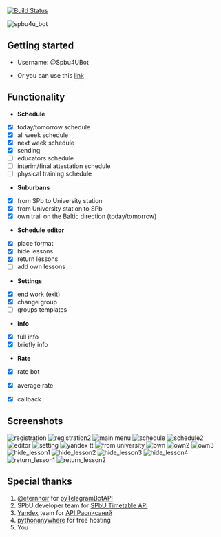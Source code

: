 [![Build Status](https://travis-ci.org/EeOneDown/spbu4u.svg?branch=master)](https://travis-ci.org/EeOneDown/spbu4u)

![spbu4u_bot](https://pp.userapi.com/c841523/v841523334/1eb9b/XyqYe7KAy8M.jpg "Spbu4UBot")

## Getting started

* Username: @Spbu4UBot

* Or you can use this [link](https://t.me/Spbu4UBot)


## Functionality
* __Schedule__
- [x] today/tomorrow schedule
- [x] all week schedule
- [x] next week schedule
- [x] sending
- [ ] educators schedule
- [ ] interim/final attestation schedule
- [ ] physical training schedule
* __Suburbans__
- [x] from SPb to University station
- [x] from University station to SPb
- [x] own trail on the Baltic direction (today/tomorrow)
* __Schedule__ __editor__
- [x] place format
- [x] hide lessons
- [x] return lessons
- [ ] add own lessons
* __Settings__
- [x] end work (exit)
- [x] change group
- [ ] groups templates
* __Info__
- [x] full info
- [x] briefly info
* __Rate__
- [x] rate bot
- [x] average rate
- [x] callback


## Screenshots
![registration](https://pp.userapi.com/c837720/v837720734/5eb4e/JSkfjb8JbGI.jpg "select year") 
![registration2](https://pp.userapi.com/c837720/v837720734/5eb47/f0a-L9t-Hlk.jpg "confirm choice") 
![main menu](https://pp.userapi.com/c837720/v837720734/5eb39/DxAvcBGmuQM.jpg "main menu")
![schedule](https://pp.userapi.com/c837720/v837720734/5eb55/5Gkq3YnquJc.jpg "today schedule")
![schedule2](https://pp.userapi.com/c837720/v837720734/5eb6a/c10MbYzJhks.jpg "week day schedule")
![editor](https://pp.userapi.com/c837720/v837720734/5eb71/I3ukcbFoWpE.jpg "place editor")
![setting](https://pp.userapi.com/c837720/v837720734/5eb32/S3vrFYHK3vQ.jpg "settings")
![yandex tt](https://pp.userapi.com/c837720/v837720734/5eb2b/Xx7Ab6L189M.jpg "yandex timetable menu")
![from university](https://pp.userapi.com/c837720/v837720734/5eb40/mRPHFt5ApLQ.jpg "suburbans from University")
![own](https://pp.userapi.com/c837720/v837720734/5eb24/BRfQ1XsDjtI.jpg "select end station for own trail")
![own2](https://pp.userapi.com/c837720/v837720734/5eb5c/mK_doaX8rQg.jpg "select day for own trail")
![own3](https://pp.userapi.com/c837720/v837720734/5eb63/pLaCahhTeXY.jpg "all suburbans for own trail")
![hide_lesson1](https://pp.userapi.com/c639621/v639621751/49ff8/GF5xqgYKdTM.jpg "select lesson to hide")
![hide_lesson2](https://pp.userapi.com/c639621/v639621751/49fff/mh71BIZh5oU.jpg "select lesson to hide")
![hide_lesson3](https://pp.userapi.com/c639621/v639621751/49fdc/MtYPs6c4L1A.jpg "select time to hide")
![hide_lesson4](https://pp.userapi.com/c639621/v639621751/49fe3/7_EofAQPvs4.jpg "lesson hided")
![return_lesson1](https://pp.userapi.com/c639621/v639621751/49fea/fs4mb2pEJZ8.jpg "select lesson to return")
![return_lesson2](https://pp.userapi.com/c639621/v639621751/49ff1/WyUajVfTuGk.jpg "select lesson to return")


## Special thanks
1. [@eternnoir](https://github.com/eternnoir) for [pyTelegramBotAPI](https://github.com/eternnoir/pyTelegramBotAPI)
2. SPbU developer team for [SPbU Timetable API](https://timetable.spbu.ru/help/ui/index#/)
3. [Yandex](https://www.yandex.ru/) team for [API Расписаний](https://tech.yandex.ru/rasp/raspapi/)
4. [pythonanywhere](https://www.pythonanywhere.com) for free hosting
5. You
